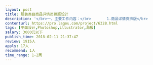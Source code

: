```yaml
---                
layout: post       
title: 服装类目商品详情页排版设计           
description: '</br>一、主要工作内容：</br>       1.商品详情页排版</br>       2.主图及SKU图设计及切图</br>       3.商品上</br></br>二、素材准备</br>       1. 模特图已经完成修片，细节图有高清原片</br>       2. 有提供详情页模版设计，有明确的设计要求，设计方面的任务量不大</br></br>三、计费方式</br>       倾向于按款计费</br></br>四、合作条件</br>       有淘宝美工经验的优先，因为对于后台会比较熟悉。</br>'     
contenturl: https://pro.lagou.com/project/6328.html      
tags: [平面设计,Photoshop,illustrator,海报]            
salary: 3000元以下          
publish_time: 2018-02-11 21:37:47         
review: 1915人                   
apply: 17人                   
recommend: 1人                   
time_range: 1-2周              
---                 
```

